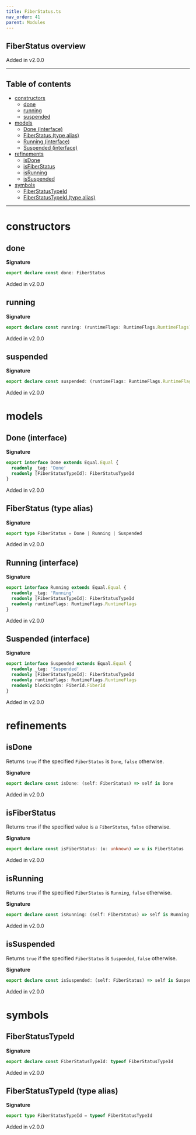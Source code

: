 ```yaml
---
title: FiberStatus.ts
nav_order: 41
parent: Modules
---
```


## FiberStatus overview

Added in v2.0.0

---

<h2 class="text-delta">Table of contents</h2>

- [constructors](#constructors)
  - [done](#done)
  - [running](#running)
  - [suspended](#suspended)
- [models](#models)
  - [Done (interface)](#done-interface)
  - [FiberStatus (type alias)](#fiberstatus-type-alias)
  - [Running (interface)](#running-interface)
  - [Suspended (interface)](#suspended-interface)
- [refinements](#refinements)
  - [isDone](#isdone)
  - [isFiberStatus](#isfiberstatus)
  - [isRunning](#isrunning)
  - [isSuspended](#issuspended)
- [symbols](#symbols)
  - [FiberStatusTypeId](#fiberstatustypeid)
  - [FiberStatusTypeId (type alias)](#fiberstatustypeid-type-alias)

---

# constructors

## done

**Signature**

```ts
export declare const done: FiberStatus
```

Added in v2.0.0

## running

**Signature**

```ts
export declare const running: (runtimeFlags: RuntimeFlags.RuntimeFlags) => FiberStatus
```

Added in v2.0.0

## suspended

**Signature**

```ts
export declare const suspended: (runtimeFlags: RuntimeFlags.RuntimeFlags, blockingOn: FiberId.FiberId) => FiberStatus
```

Added in v2.0.0

# models

## Done (interface)

**Signature**

```ts
export interface Done extends Equal.Equal {
  readonly _tag: 'Done'
  readonly [FiberStatusTypeId]: FiberStatusTypeId
}
```

Added in v2.0.0

## FiberStatus (type alias)

**Signature**

```ts
export type FiberStatus = Done | Running | Suspended
```

Added in v2.0.0

## Running (interface)

**Signature**

```ts
export interface Running extends Equal.Equal {
  readonly _tag: 'Running'
  readonly [FiberStatusTypeId]: FiberStatusTypeId
  readonly runtimeFlags: RuntimeFlags.RuntimeFlags
}
```

Added in v2.0.0

## Suspended (interface)

**Signature**

```ts
export interface Suspended extends Equal.Equal {
  readonly _tag: 'Suspended'
  readonly [FiberStatusTypeId]: FiberStatusTypeId
  readonly runtimeFlags: RuntimeFlags.RuntimeFlags
  readonly blockingOn: FiberId.FiberId
}
```

Added in v2.0.0

# refinements

## isDone

Returns `true` if the specified `FiberStatus` is `Done`, `false` otherwise.

**Signature**

```ts
export declare const isDone: (self: FiberStatus) => self is Done
```

Added in v2.0.0

## isFiberStatus

Returns `true` if the specified value is a `FiberStatus`, `false` otherwise.

**Signature**

```ts
export declare const isFiberStatus: (u: unknown) => u is FiberStatus
```

Added in v2.0.0

## isRunning

Returns `true` if the specified `FiberStatus` is `Running`, `false`
otherwise.

**Signature**

```ts
export declare const isRunning: (self: FiberStatus) => self is Running
```

Added in v2.0.0

## isSuspended

Returns `true` if the specified `FiberStatus` is `Suspended`, `false`
otherwise.

**Signature**

```ts
export declare const isSuspended: (self: FiberStatus) => self is Suspended
```

Added in v2.0.0

# symbols

## FiberStatusTypeId

**Signature**

```ts
export declare const FiberStatusTypeId: typeof FiberStatusTypeId
```

Added in v2.0.0

## FiberStatusTypeId (type alias)

**Signature**

```ts
export type FiberStatusTypeId = typeof FiberStatusTypeId
```

Added in v2.0.0
